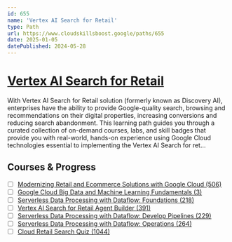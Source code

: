 ```yaml
---
id: 655
name: 'Vertex AI Search for Retail'
type: Path
url: https://www.cloudskillsboost.google/paths/655
date: 2025-01-05
datePublished: 2024-05-28
---
```


# [Vertex AI Search for Retail](https://www.cloudskillsboost.google/paths/655)

With Vertex AI Search for Retail solution (formerly known as Discovery AI), enterprises have the ability to provide Google-quality search, browsing and recommendations on their digital properties, increasing conversions and reducing search abandonment. This learning path guides you through a curated collection of on-demand courses, labs, and skill badges that provide you with real-world, hands-on experience using Google Cloud technologies essential to implementing the Vertex AI Search for ret...

## Courses & Progress

- [ ] [Modernizing Retail and Ecommerce Solutions with Google Cloud (506)](../courses/Modernizing-Retail-and-Ecommerce-Solutions-with-Google-Cloud.md)
- [ ] [Google Cloud Big Data and Machine Learning Fundamentals (3)](../courses/Google-Cloud-Big-Data-and-Machine-Learning-Fundamentals.md)
- [ ] [Serverless Data Processing with Dataflow: Foundations (218)](../courses/Serverless-Data-Processing-with-Dataflow-Foundations.md)
- [ ] [Vertex AI Search for Retail Agent Builder (391)](../courses/Vertex-AI-Search-for-Retail-Agent-Builder.md)
- [ ] [Serverless Data Processing with Dataflow: Develop Pipelines (229)](../courses/Serverless-Data-Processing-with-Dataflow-Develop-Pipelines.md)
- [ ] [Serverless Data Processing with Dataflow: Operations (264)](../courses/Serverless-Data-Processing-with-Dataflow-Operations.md)
- [ ] [Cloud Retail Search Quiz (1044)](../courses/Cloud-Retail-Search-Quiz.md)
